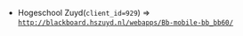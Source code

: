  - Hogeschool Zuyd(`client_id=929`) => [`http://blackboard.hszuyd.nl/webapps/Bb-mobile-bb_bb60/`](http://blackboard.hszuyd.nl/webapps/Bb-mobile-bb_bb60/)
